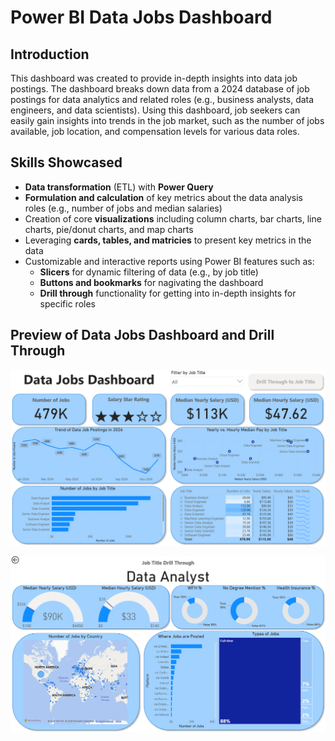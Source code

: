 # Power BI Data Jobs Dashboard

## Introduction

This dashboard was created to provide in-depth insights into data job postings. The dashboard breaks down data from a 2024 database of job postings for data analytics and related roles (e.g., business analysts, data engineers, and data scientists). Using this dashboard, job seekers can easily gain insights into trends in the job market, such as the number of jobs available, job location, and compensation levels for various data roles.

## Skills Showcased

- **Data transformation** (ETL) with **Power Query**
- **Formulation and calculation** of key metrics about the data analysis roles (e.g., number of jobs and median salaries)
- Creation of core **visualizations** including column charts, bar charts, line charts, pie/donut charts, and map charts
- Leveraging **cards, tables, and matricies** to present key metrics in the data
-   Customizable and interactive reports using Power BI features such as:
    - **Slicers** for dynamic filtering of data (e.g., by job title)
    - **Buttons and bookmarks** for nagivating the dashboard
    - **Drill through** functionality for getting into in-depth insights for specific roles

## Preview of Data Jobs Dashboard and Drill Through

![Data Jobs Dashboard](images/Project1_Page1.PNG)

![Data Jobs Drill Through](images/Project1_Page2.PNG)